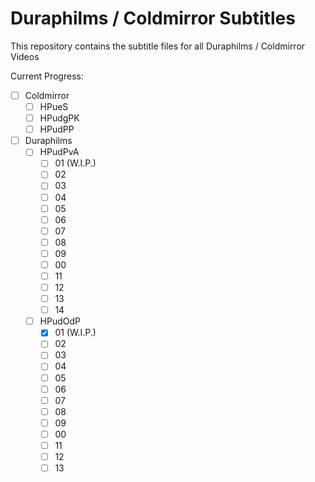 # Duraphilms / Coldmirror Subtitles
This repository contains the subtitle files for all Duraphilms / Coldmirror Videos

Current Progress:

 - [ ] Coldmirror
    - [ ] HPueS
    - [ ] HPudgPK
    - [ ] HPudPP
 - [ ] Duraphilms
    - [ ] HPudPvA
        - [ ] 01 (W.I.P.)
        - [ ] 02
        - [ ] 03
        - [ ] 04
        - [ ] 05
        - [ ] 06
        - [ ] 07
        - [ ] 08
        - [ ] 09
        - [ ] 00
        - [ ] 11
        - [ ] 12
        - [ ] 13
        - [ ] 14
    - [ ] HPudOdP
        - [x] 01 (W.I.P.)
        - [ ] 02
        - [ ] 03
        - [ ] 04
        - [ ] 05
        - [ ] 06
        - [ ] 07
        - [ ] 08
        - [ ] 09
        - [ ] 00
        - [ ] 11
        - [ ] 12
        - [ ] 13
